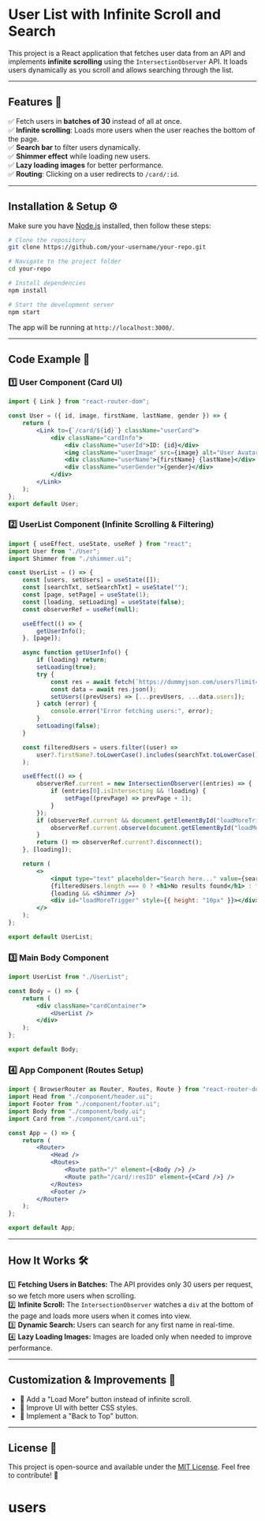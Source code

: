 

# User List with Infinite Scroll and Search

This project is a React application that fetches user data from an API and implements **infinite scrolling** using the `IntersectionObserver` API. It loads users dynamically as you scroll and allows searching through the list.

---

## Features 🚀

✅ Fetch users in **batches of 30** instead of all at once.\
✅ **Infinite scrolling**: Loads more users when the user reaches the bottom of the page.\
✅ **Search bar** to filter users dynamically.\
✅ **Shimmer effect** while loading new users.\
✅ **Lazy loading images** for better performance.\
✅ **Routing**: Clicking on a user redirects to `/card/:id`.

---

## Installation & Setup ⚙️

Make sure you have [Node.js](https://nodejs.org/) installed, then follow these steps:

```sh
# Clone the repository
git clone https://github.com/your-username/your-repo.git

# Navigate to the project folder
cd your-repo

# Install dependencies
npm install

# Start the development server
npm start
```

The app will be running at `http://localhost:3000/`.

---

## Code Example 📌

### **1️⃣ User Component (Card UI)**

```jsx
import { Link } from "react-router-dom";

const User = ({ id, image, firstName, lastName, gender }) => {
    return (
        <Link to={`/card/${id}`} className="userCard">
            <div className="cardInfo">
                <div className="userId">ID: {id}</div>
                <img className="userImage" src={image} alt="User Avatar" loading="lazy" />
                <div className="userName">{firstName} {lastName}</div>
                <div className="userGender">{gender}</div>
            </div>
        </Link>
    );
};
export default User;
```

### **2️⃣ UserList Component (Infinite Scrolling & Filtering)**

```jsx
import { useEffect, useState, useRef } from "react";
import User from "./User";
import Shimmer from "./shimmer.ui";

const UserList = () => {
    const [users, setUsers] = useState([]);
    const [searchTxt, setSearchTxt] = useState("");
    const [page, setPage] = useState(1);
    const [loading, setLoading] = useState(false);
    const observerRef = useRef(null);

    useEffect(() => {
        getUserInfo();
    }, [page]);

    async function getUserInfo() {
        if (loading) return;
        setLoading(true);
        try {
            const res = await fetch(`https://dummyjson.com/users?limit=30&skip=${(page - 1) * 30}`);
            const data = await res.json();
            setUsers((prevUsers) => [...prevUsers, ...data.users]);
        } catch (error) {
            console.error("Error fetching users:", error);
        }
        setLoading(false);
    }

    const filteredUsers = users.filter((user) =>
        user?.firstName?.toLowerCase().includes(searchTxt.toLowerCase())
    );

    useEffect(() => {
        observerRef.current = new IntersectionObserver((entries) => {
            if (entries[0].isIntersecting && !loading) {
                setPage((prevPage) => prevPage + 1);
            }
        });
        if (observerRef.current && document.getElementById("loadMoreTrigger")) {
            observerRef.current.observe(document.getElementById("loadMoreTrigger"));
        }
        return () => observerRef.current?.disconnect();
    }, [loading]);

    return (
        <>
            <input type="text" placeholder="Search here..." value={searchTxt} onChange={(e) => setSearchTxt(e.target.value)} />
            {filteredUsers.length === 0 ? <h1>No results found</h1> : filteredUsers.map((user) => <User key={user.id} {...user} />)}
            {loading && <Shimmer />}
            <div id="loadMoreTrigger" style={{ height: "10px" }}></div>
        </>
    );
};

export default UserList;
```

### **3️⃣ Main Body Component**

```jsx
import UserList from "./UserList";

const Body = () => {
    return (
        <div className="cardContainer">
            <UserList />
        </div>
    );
};

export default Body;
```

### **4️⃣ App Component (Routes Setup)**

```jsx
import { BrowserRouter as Router, Routes, Route } from "react-router-dom";
import Head from "./component/header.ui";
import Footer from "./component/footer.ui";
import Body from "./component/body.ui";
import Card from "./component/card.ui";

const App = () => {
    return (
        <Router>
            <Head />
            <Routes>
                <Route path="/" element={<Body />} />
                <Route path="/card/:resID" element={<Card />} />
            </Routes>
            <Footer />
        </Router>
    );
};

export default App;
```

---

## **How It Works** 🛠️

1️⃣ **Fetching Users in Batches:** The API provides only 30 users per request, so we fetch more users when scrolling.\
2️⃣ **Infinite Scroll:** The `IntersectionObserver` watches a `div` at the bottom of the page and loads more users when it comes into view.\
3️⃣ **Dynamic Search:** Users can search for any first name in real-time.\
4️⃣ **Lazy Loading Images:** Images are loaded only when needed to improve performance.

---

## **Customization & Improvements** 🎨

- 🔹 Add a "Load More" button instead of infinite scroll.
- 🔹 Improve UI with better CSS styles.
- 🔹 Implement a "Back to Top" button.

---

## **License** 📜

This project is open-source and available under the [MIT License](LICENSE). Feel free to contribute! 🚀

# users
